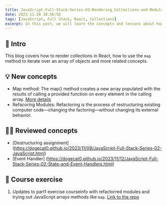 ```yaml
---
title: JavaScript-Full-Stack-Series-03-Rendering_Collections-and-Modules
date: 2023-11-28 18:56:56
tags: [JavaScript, Full Stack, React, Collections]
excerpt: In this post, we will learn the concepts and lessons about how to render collections in React.
---
```


## 🔎 Intro
This blog covers how to render collections in React, how to use the `map` method to iterate over an array of objects and more related concepts.


## 💡 New concepts

- Map method:
The map() method creates a new array populated with the results of calling a provided function on every element in the calling array. [More details](https://developer.mozilla.org/en-US/docs/Web/JavaScript/Reference/Global_Objects/Array/map)
- Refacoring Modules:
Refactoring is the process of restructuring existing computer code—changing the factoring—without changing its external behavior.

## 👨‍💻 Reviewed concepts

- [Destructuring assignment] (https://dogecat0.github.io/2023/11/09/JavaScript-Full-Stack-Series-02-JavaScript.html) 
- [Event Handler] (https://dogecat0.github.io/2023/11/12/JavaScript-Full-Stack-Series-02-State-and-Event-Handlers.html)

## 📝 Course exercise

1. Updates to part1 exercise courseinfo with refactorred modules and trying out JavaScript arrays methods like `map`. [Link to the repo](https://github.com/Dogecat0/fullstack_open/tree/main/part2/courseinfo)